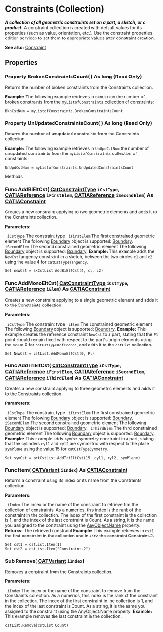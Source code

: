 # Constraints (Collection)

**_A collection of all geometric constraints set on a part, a sketch, or a product._**
A constraint collection is created with default values for its properties (such as value, orientation, etc.). Use the constraint properties edition services to set them to appropriate values after constraint creation.

**See also:**      [Constraint](../MecModInterfaces/interface_Constraint_22634.md)

## Properties

### Property **BrokenConstraintsCount**( ) As long (Read Only)

Returns the number of broken constraints from the Constraints collection.

**Example:**     The following example retrieves in `BknCstNum` the number of broken constraints from the `myListofConstraints` collection of constraints:

```VBScript
BknCstNum = myListofConstraints.BrokenConstraintsCount

```

### Property **UnUpdatedConstraintsCount**( ) As long (Read Only)

Returns the number of unupdated constraints from the Constraints collection.

**Example:**     The following example retrieves in `UnUpdCstNum` the number of unupdated constraints from the `myListofConstraints` collection of constraints:

```VBScript
UnUpdCstNum = myListofConstraints.UnUpdatedConstraintsCount

```

Methods

### Func **AddBiEltCst**( [CatConstraintType](../MecModInterfaces/enum_CatConstraintType_62511.md)  `iCstType`,  [CATIAReference](../InfInterfaces/interface_Reference_17481.md)  `iFirstElem`,  [CATIAReference](../InfInterfaces/interface_Reference_17481.md)  `iSecondElem`) As [CATIAConstraint](../MecModInterfaces/interface_Constraint_22634.md)

Creates a new constraint applying to two geometric elements and adds it to the Constraints collection.

**Parameters:**

` iCstType`      The constraint type
` iFirstElem`      The first constrained geometric element
The following
[Boundary](../MecModInterfaces/interface_Boundary_14542.md) object is supported: [Boundary](../MecModInterfaces/interface_Boundary_14542.md). ` iSecondElem`      The second constrained geometric element
The following
[Boundary](../MecModInterfaces/interface_Boundary_14542.md) object is supported: [Boundary](../MecModInterfaces/interface_Boundary_14542.md).  **Example:**      This example adds the `NewCst` tangency constraint in a sketch, between the two circles `c1` and `c2` using the value 4 for `catCstTypeTangency`.

```VBScript
Set newCst = skCstList.AddBiEltCst(4, c1, c2)

```

### Func **AddMonoEltCst**( [CatConstraintType](../MecModInterfaces/enum_CatConstraintType_62511.md)  `iCstType`,  [CATIAReference](../InfInterfaces/interface_Reference_17481.md)  `iElem`) As [CATIAConstraint](../MecModInterfaces/interface_Constraint_22634.md)

Creates a new constraint applying to a single geometric element and adds it to the Constraints collection.

**Parameters:**

` iCstType`      The constraint type
` iElem`      The constrained geometric element
The following
[Boundary](../MecModInterfaces/interface_Boundary_14542.md) object is supported: [Boundary](../MecModInterfaces/interface_Boundary_14542.md).  **Example:**      This example creates the reference constraint `NewCst` to a part, stating that the `P1` point should remain fixed with respect to the part's origin elements using the value 0 for `catCstTypeReference`, and adds it to the `cstList` collection.

```VBScript
Set NewCst = cstList.AddMonoEltCst(0, P1)

```

### Func **AddTriEltCst**( [CatConstraintType](../MecModInterfaces/enum_CatConstraintType_62511.md)  `iCstType`,  [CATIAReference](../InfInterfaces/interface_Reference_17481.md)  `iFirstElem`,  [CATIAReference](../InfInterfaces/interface_Reference_17481.md)  `iSecondElem`,  [CATIAReference](../InfInterfaces/interface_Reference_17481.md)  `iThirdElem`) As [CATIAConstraint](../MecModInterfaces/interface_Constraint_22634.md)

Creates a new constraint applying to three geometric elements and adds it to the Constraints collection.

**Parameters:**

` iCstType`      The constraint type
` iFirstElem`      The first constrained geometric element
The following
[Boundary](../MecModInterfaces/interface_Boundary_14542.md) object is supported: [Boundary](../MecModInterfaces/interface_Boundary_14542.md). ` iSecondElem`      The second constrained geometric element
The following
[Boundary](../MecModInterfaces/interface_Boundary_14542.md) object is supported: [Boundary](../MecModInterfaces/interface_Boundary_14542.md). ` iThirdElem`      The third constrained geometric element
The following
[Boundary](../MecModInterfaces/interface_Boundary_14542.md) object is supported: [Boundary](../MecModInterfaces/interface_Boundary_14542.md).  **Example:**      This example adds `symCst` symmetry constraint in a part, stating that the cylinders `cyl1` and `cyl2` are symmetric with respect to the plane `symPlane` using the value 15 for `catCstTypeSymmetry`.

```VBScript
Set symCst = prtCstList.AddTriEltCst(15, cyl1, cyl2, symPlane)

```

### Func **Item**( [CATVariant](../System/typedef_CATVariant_20656.md)  `iIndex`) As [CATIAConstraint](../MecModInterfaces/interface_Constraint_22634.md)

Returns a constraint using its index or its name from the Constraints collection.

**Parameters:**

` iIndex`      The index or the name of the constraint to retrieve frm the collection of constraints. As a numerics, this index is the rank of the constraint in the collection. The index of the first constraint in the collection is 1, and the index of the last constraint is Count. As a string, it is the name you assigned to the constraint using the
[AnyObject.Name](../System/interface_AnyObject_17321.htm#Name) property.  **Returns:**      The retrieved constraint  **Example:**      This example retrieves in `cst1` the first constraint in the collection and in `cst2` the constraint Constraint.2.

```VBScript
Set cst1 = cstList.Item(1)
Set cst2 = cstList.Item("Constraint.2")

```

### Sub **Remove**( [CATVariant](../System/typedef_CATVariant_20656.md)  `iIndex`)

Removes a constraint from the Constraints collection.

**Parameters:**

` iIndex`      The index or the name of the constraint to remove from the Constraints collection. As a numerics, this index is the rank of the constraint in the collection. The index of the first constraint in the collection is 1, and the index of the last constraint is Count. As a string, it is the name you assigned to the constraint using the
[AnyObject.Name](../System/interface_AnyObject_17321.htm#Name) property.  **Example:**      This example removes the last constraint in the collection.

```VBScript
cstList.Remove(cstList.Count)

```